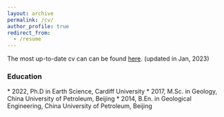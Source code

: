 ```yaml
---
layout: archive
permalink: /cv/
author_profile: true
redirect_from:
  - /resume
---
```


The most up-to-date cv can can be found [here](/files/2023-1-Dr.Zhibin_Lei_CV.pdf). (updated in Jan, 2023)

<h3>Education</h3>
* 2022, Ph.D in Earth Science, Cardiff University
* 2017, M.Sc. in Geology, China University of Petroleum, Beijing
* 2014, B.En. in Geological Engineering, China University of Petroleum, Beijing

<br>
<html>
<body>
<script type='text/javascript' id='clustrmaps' src='//cdn.clustrmaps.com/map_v2.js?cl=0e1633&w=500&t=tt&d=OYnPySuE42fvvKHQhSTG-mzMlU4Fg8qrx4NFW_1I9go&co=ffffff&ct=cdd4d9&cmo=3acc3a&cmn=ff5353'></script>
</body>
</html>
